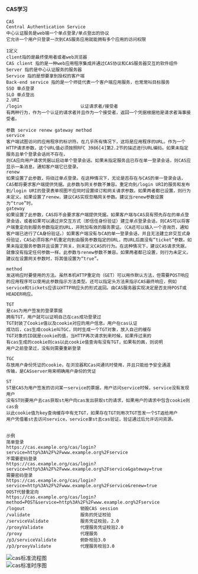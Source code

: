 #### CAS学习
    CAS
    Central Authentication Service
    中心认证服务是web端一个单点登录/单点登出的协议
    它允许一个用户只登录一次到CAS服务应用就能拥有多个应用的访问权限
        
	1定义
	client指的是最终使用者或者web浏览器
	CAS client 指的是一种web应用程序集成并通过CAS协议和CAS服务器交互的软件组件 
	Server 指的是中心认证服务的服务器
	Service 指的是想要拿到授权的客户端
	Back-end service 指的是一个师徒代表一个客户端应用服务，也常常叫目标服务
	SSO 单点登录
	SLO 单点登出
	2.URI
	/login  					认证请求者/接受者
	有两种行为，作为一个认证的请求者并且作为一个接受者，返回一个凭据根据他是请求者海事接受者。
	
	参数 service renew gateway method
	service
	客户端试图访问的应用程序的标识符。在几乎所有情况下，这将是应用程序的URL。作为一个HTTP请求参数，这个URL值必须按照RFC 3986[4]第2.2节的描述进行URL编码。如果未指定服务且单个登录会话尚不存在，
    则CA应向用户请求凭据以启动单个登录会话。如果未指定服务且已存在单一登录会话，则CAS应显示一条消息，通知客户端它已登录。
	renew
	如果设置了此参数，将绕过单点登录。在这种情况下，无论是否存在与CAS的单一登录会话，CAS都将要求客户端提供凭据。此参数与网关参数不兼容。重定向到/login URI的服务和发布到/login URI的登录表单视图不应同时设置续订和网关请求参数。如果两者都已设置，则行为未定义。如果设置了renew，建议CAS实现忽略网关参数。建议当renew参数设置为“true”时。
	gateway
	如果设置了此参数，CAS将不会要求客户端提供凭据。如果客户端与CAS具有预先存在的单点登录会话，或者如果可以通过非交互方式（即信任身份验证）建立单点登录会话，则CAS可以将客户端重定向到服务参数指定的URL，并附加有效的服务票证。（CA还可以插入一个咨询页，通知客户端已进行了CA身份验证。）如果客户端没有与CA的单一登录会话，并且无法建立非交互式身份验证，CAS必须将客户机重定向到由服务参数指定的URL，而URL后面没有“ticket”参数。如果未指定服务参数并且设置了网关，则未定义CAS的行为。在这种情况下，建议CAS请求凭据，就像没有指定任何参数一样。此参数与renew参数不兼容。如果两者都已设置，则行为未定义。建议在设置网关参数时，将其值设置为“true”。
	
	method 
	发送响应时要使用的方法。虽然本机HTTP重定向（GET）可以用作默认方法，但需要POST响应的应用程序可以使用此参数指示方法类型。还可以指定头方法来指示CAS最终响应，例如service和tickets应该以HTTP响应头的形式返回。由CAS服务器实现决定是否支持POST或HEADER响应。
	
	TGT
    是cas为用户签发的登录票据
    拥有TGT，用户就可以证明自己在cas成功登录过
    TGT封装了Cookie值以及cookie对应的用户信息。用户在cas认证
    成功后，cas生成cookie叫TGC，同时生成一个TGT对象，放入自己的缓存
    TGT对象的ID就是cookie的值，当HTTP再次请求到来时候，如果传过来的
    有cas生成的cookie则cas以此cookie值查询有没有TGT，如果有的画，则说明
    用户之前登录过，没有则需要重新登录
    
    TGC
    存放用户身份凭证的cookie，在浏览器和Cas间通讯时使用，并且只能给予安全通道
    传输，是CASserver用来明确用户身份的凭证
    
    ST
    ST是CAS为用户签发的访问某一service的票据，用户访问service时候，service没有发现用户
    没有ST则要用户去cas获取st用户向cas发出获取st的请求，如果用户的请求中包含cookie则cas会
    以此cookie值为key查询缓存中有无TGT，如果存在TGT则用次TGT签发一个ST返给用户
    用户凭借着st去访问service，service拿st去cas验证，验证通过后允许访问资源。
	
	
	示例
	简单登录
	https://cas.example.org/cas/login?service=http%3A%2F%2Fwww.example.org%2Fservice
	不需要密码登录
	https://cas.example.org/cas/login?service=http%3A%2F%2Fwww.example.org%2Fservice&gateway=true
	需要密码登录
	https://cas.example.org/cas/login?service=http%3A%2F%2Fwww.example.org%2Fservice&renew=true
	OOST代替重定向
	https://cas.example.org/cas/login?method=POST&service=http%3A%2F%2Fwww.example.org%2Fservice
	/logout                     销毁CAS session
	/validate					服务的凭证校验
	/serviceValidate			服务凭证校验，2.0
	/proxyValidate				代理服务凭证校验2.0
	/proxy						代理服务
	/p3/serviceValidate			俯卧校验3.0
	/p3/proxyValidate			代理服务校验3.0
![cas标准流程图](cas.png)	
![cas标准时序图](cas_flow_diagram.png)	
